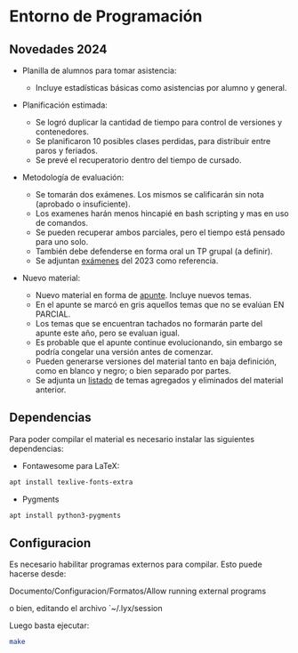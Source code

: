 # Entorno de Programación

## Novedades 2024

* Planilla de alumnos para tomar asistencia:
  - Incluye estadísticas básicas como asistencias por alumno y general.

* Planificación estimada:
  - Se logró duplicar la cantidad de tiempo para control de versiones y contenedores.
  - Se planificaron 10 posibles clases perdidas, para distribuir entre paros y feriados.
  - Se prevé el recuperatorio dentro del tiempo de cursado.

* Metodología de evaluación:
  - Se tomarán dos exámenes. Los mismos se calificarán sin nota (aprobado o insuficiente).
  - Los examenes harán menos hincapié en bash scripting y mas en uso de comandos.
  - Se pueden recuperar ambos parciales, pero el tiempo está pensado para uno solo.
  - También debe defenderse en forma oral un TP grupal (a definir).
  - Se adjuntan [exámenes](examenes/) del 2023 como referencia.

* Nuevo material:
  - Nuevo material en forma de [apunte](apunte/apunte.pdf). Incluye nuevos temas.
  - En el apunte se marcó en gris aquellos temas que no se evalúan EN PARCIAL.
  - Los temas que se encuentran tachados no formarán parte del apunte este año, pero se evaluan igual.
  - Es probable que el apunte continue evolucionando, sin embargo se podría congelar una versión antes de comenzar.
  - Pueden generarse versiones del material tanto en baja definición, como en blanco y negro; o bien separado por partes.
  - Se adjunta un [listado](./diff.txt) de temas agregados y eliminados del material anterior.

## Dependencias

Para poder compilar el material es necesario instalar las siguientes dependencias:

* Fontawesome para LaTeX:

```bash
apt install texlive-fonts-extra
```

* Pygments

```bash
apt install python3-pygments
```

## Configuracion

Es necesario habilitar programas externos para compilar. Esto puede hacerse desde:

Documento/Configuracion/Formatos/Allow running external programs

o bien, editando el archivo `~/.lyx/session

Luego basta ejecutar:

```bash
make
```

